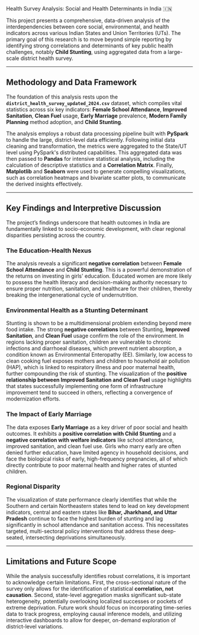 Health Survey Analysis: Social and Health Determinants in India 🇮🇳

This project presents a comprehensive, data-driven analysis of the interdependencies between core social, environmental, and health indicators across various Indian States and Union Territories (UTs). The primary goal of this research is to move beyond simple reporting by identifying strong correlations and determinants of key public health challenges, notably **Child Stunting**, using aggregated data from a large-scale district health survey.

---

##  Methodology and Data Framework

The foundation of this analysis rests upon the **`district_health_survey_updated_2024.csv`** dataset, which compiles vital statistics across six key indicators: **Female School Attendance**, **Improved Sanitation**, **Clean Fuel** usage, **Early Marriage** prevalence, **Modern Family Planning** method adoption, and **Child Stunting**.

The analysis employs a robust data processing pipeline built with **PySpark** to handle the large, district-level data efficiently. Following initial data cleaning and transformation, the metrics were aggregated to the State/UT level using PySpark's distributed capabilities. This aggregated data was then passed to **Pandas** for intensive statistical analysis, including the calculation of descriptive statistics and a **Correlation Matrix**. Finally, **Matplotlib** and **Seaborn** were used to generate compelling visualizations, such as correlation heatmaps and bivariate scatter plots, to communicate the derived insights effectively.

---

##  Key Findings and Interpretive Discussion

The project’s findings underscore that health outcomes in India are fundamentally linked to socio-economic development, with clear regional disparities persisting across the country.

### The Education-Health Nexus

The analysis reveals a significant **negative correlation** between **Female School Attendance** and **Child Stunting**. This is a powerful demonstration of the returns on investing in girls' education. Educated women are more likely to possess the health literacy and decision-making authority necessary to ensure proper nutrition, sanitation, and healthcare for their children, thereby breaking the intergenerational cycle of undernutrition.

### Environmental Health as a Stunting Determinant

Stunting is shown to be a multidimensional problem extending beyond mere food intake. The strong **negative correlations** between Stunting, **Improved Sanitation**, and **Clean Fuel** usage confirm the role of the environment. In regions lacking proper sanitation, children are vulnerable to chronic infections and diarrhoeal diseases, which prevent nutrient absorption, a condition known as Environmental Enteropathy (EE). Similarly, low access to clean cooking fuel exposes mothers and children to household air pollution (HAP), which is linked to respiratory illness and poor maternal health, further compounding the risk of stunting. The visualization of the **positive relationship between Improved Sanitation and Clean Fuel** usage highlights that states successfully implementing one form of infrastructure improvement tend to succeed in others, reflecting a convergence of modernization efforts.

### The Impact of Early Marriage

The data exposes **Early Marriage** as a key driver of poor social and health outcomes. It exhibits a **positive correlation with Child Stunting** and a **negative correlation with welfare indicators** like school attendance, improved sanitation, and clean fuel use. Girls who marry early are often denied further education, have limited agency in household decisions, and face the biological risks of early, high-frequency pregnancies, all of which directly contribute to poor maternal health and higher rates of stunted children.

### Regional Disparity

The visualization of state performance clearly identifies that while the Southern and certain Northeastern states tend to lead on key development indicators, central and eastern states like **Bihar, Jharkhand, and Uttar Pradesh** continue to face the highest burden of stunting and lag significantly in school attendance and sanitation access. This necessitates targeted, multi-sectoral policy interventions that address these deep-seated, intersecting deprivations simultaneously.

---

##  Limitations and Future Scope

While the analysis successfully identifies robust correlations, it is important to acknowledge certain limitations. First, the cross-sectional nature of the survey only allows for the identification of statistical **correlation, not causation**. Second, state-level aggregation masks significant sub-state heterogeneity, potentially overlooking localized successes or pockets of extreme deprivation. Future work should focus on incorporating time-series data to track progress, employing causal inference models, and utilizing interactive dashboards to allow for deeper, on-demand exploration of district-level variations.
